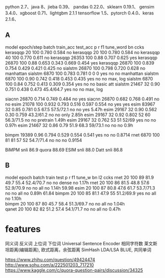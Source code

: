 python 2.7、java 8、jieba 0.39、
pandas 0.22.0、sklearn 0.19.1、
gensim 3.4.0、xgboost 0.71、lightgbm 2.1.1
tensorflow 1.5、pytorch 0.4.0、keras 2.1.6、

## A 


model     epoch/step batch train_acc   test_acc p     r     f1   tune_word bn  ccks
kerasqqp   20        100                0.780               0.584      no
kerasqqp   20        100                0.780               0.584      no
kerasqqp   40        100                0.770               0.611      no
kerasqqp   26353     100    0.88        0.707               0.625      yes
kerasqqp   26870     100    0.88        0.653   0.343 0.669 0.454      yes
kerasqqp   26870     100    0.839       0.754   0.429 0.421 0.425      no
sialstm    26870     100    0.798       0.720               0.628      no             manhattan
sialstm    6870      100    0.783       0.781   0     0     0          yes   no  no   manhattan
sialstm    6870      100    0.90        0.742   0.418 0.453 0.435      yes   no  no   max, log
sialstm    6870      100    0.84        0.752   0.413 0.309 0.354      yes   no  no   basic att
sialstm    21467     32     0.90        0.751   0.438 0.473 45.4/64.7  yes   no  no   max, log
    
siacnn     26870            0.714       0.749               0.484      no    yes
siacnn     26870            0.682       0.768               0.491      no    no
esim       21078     100    0.932       0.793   0.516 0.597 0.554      no    yes yes
esim       83967     32     0.85        0.781   0.5   67.5  57.5/72.1  no    no  yes   5.47h
esim       29167     32     0.90        0.562   0.30  0.759 43.2/61.2  no    no  only  2.85h
esim       29167     32     0.92        0.802   52    60    56.3/71.5  no    no  pretrain  1.49h
esim       29167     32                 0.762   53    51    52/69      yes   no  no   0.97h
esim       21467     32     0.86        0.79    51.9  68.3  59/73.1    no    no  no   0.9h

bimpm      19389            0.96        0.794   0.529 0.554 0.541      yes   no  no   0.8714
rnet       6870      100     81         81      57    52    54.7/71.4  no    no  no   0.9154

BiMPM snli 86.9 quora 88.69
ESIM  snli 88.0 
Datt  snli 86.8

## B

model epoch batch train  test  p    r    f1      tune_w  bn  l2     ccks
rnet  20    100   89     81.9  49.7 55.4 52.4/70.7  no   no  dense   no    1.17h
rnet  20    100   86     81.5  48.8 57.6 52.9/70.9  no   no  all     no    1.14h   59.98
esim  20    100   87     80.8  47.6 61.7 53.7/71.3  no   no  all     no    0.89h   61.84
bimpm 20    100   85     81.1  47.9 55   51.2/69.9  yes  no  all     no    1.10h   
bimpm 20    100   87     80    45.7 58.4 51.3/69.7  no   no  all     no    1.04h   
qanet 20    100   82     82    51.2 57.4 54.1/71.7  no   no  all     no    0.47h 


# features

同义词 反义词 上位词 下位词
Universal Sentence Encoder
相同字符数
莱文斯坦距离(编辑距离), 欧式距离，余弦距离
SimHash
LDA/LSA
BLUE, 共同单词


https://www.zhihu.com/question/49424474
http://www.sohu.com/a/222501203_717210
https://www.kaggle.com/c/quora-question-pairs/discussion/34325

